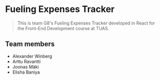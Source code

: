 # Fueling Expenses Tracker
> This is team G8's Fueling Expenses Tracker developed in React for the Front-End Development course at TUAS.

## Team members
- Alexander Winberg
- Arttu Ravantti
- Joonas Mäki
- Elisha Baniya

